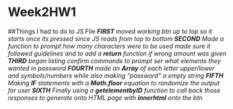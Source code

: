 # Week2HW1

##Things I had to do to JS File
***FIRST***
*moved working btn up to top so it starts once its pressed since JS reads*
*from top to bottom*
***SECOND***
*Made a function to prompt how many characters were to be used*
*made sure it followed guidelines and to add a **return** function if wrong amount was given*
***THIRD***
*began listing confirm commands to prompt ser what elements they wanted in password*
***FOURTH***
*made an **Array** of each letter upper/lower and symbols/numbers while also making "password" a empty string*
***FIFTH***
*Making **IF** statements with a **Math.floor** equation to randomize the output for user*
***SIXTH***
*Finally using a **getelementbyID** function to call back those responses to generate onto HTML page with **innerhtml** onto the btn*

